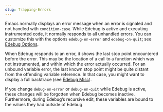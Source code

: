 ```yaml
---
slug: Trapping-Errors
---
```


Emacs normally displays an error message when an error is signaled and not handled with `condition-case`. While Edebug is active and executing instrumented code, it normally responds to all unhandled errors. You can customize this with the options `edebug-on-error` and `edebug-on-quit`; see [Edebug Options](/docs/elisp/Edebug-Options).

When Edebug responds to an error, it shows the last stop point encountered before the error. This may be the location of a call to a function which was not instrumented, and within which the error actually occurred. For an unbound variable error, the last known stop point might be quite distant from the offending variable reference. In that case, you might want to display a full backtrace (see [Edebug Misc](/docs/elisp/Edebug-Misc)).

If you change `debug-on-error` or `debug-on-quit` while Edebug is active, these changes will be forgotten when Edebug becomes inactive. Furthermore, during Edebug’s recursive edit, these variables are bound to the values they had outside of Edebug.

